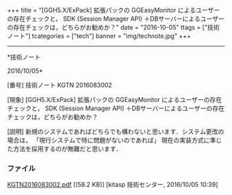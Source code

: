 ﻿+++
title = "[GGH5.X/ExPack] 拡張パックの GGEasyMonitor によるユーザーの存在チェックと， SDK (Session Manager API) ＋DBサーバーによるユーザーの存在チェックは，どちらがお勧めか？"
date = "2016-10-05"
ttags = ["技術ノート"]
tcategories = ["tech"]
banner = "img/technote.jpg"
+++

-----------------------------------------------------------------------------------------------------------------------------

*技術ノート

2016/10/05*


[番号]
技術ノート KGTN 2016083002

[現象]
[GGH5.X/ExPack] 拡張パックの GGEasyMonitor
によるユーザーの存在チェックと， SDK (Session Manager API)
＋DBサーバーによるユーザーの存在チェックは，どちらがお勧めか？

[説明]
新規のシステムであればどちらでも構わないと思います．システム更改の場合は，
「現行システムで特に問題がないのであれば」
現在の実装方式に準じた方法を採用するのが無難だと思います．


### ファイル

 
 


[KGTN2016083002.pdf](http://techreport.kitasp.net/attachments/download/3032/KGTN2016083002.pdf)
 [(58.2 KB)] [kitasp 技術センター, 2016/10/05
10:39]


 


 

